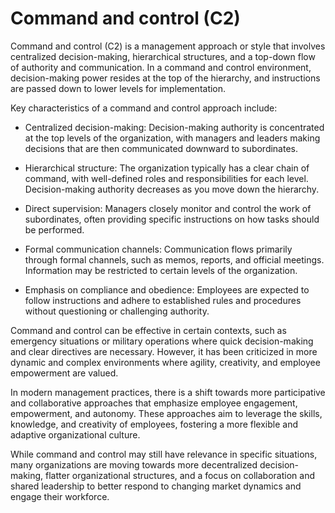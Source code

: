 # Command and control (C2)

Command and control (C2) is a management approach or style that involves centralized decision-making, hierarchical structures, and a top-down flow of authority and communication. In a command and control environment, decision-making power resides at the top of the hierarchy, and instructions are passed down to lower levels for implementation.

Key characteristics of a command and control approach include:

* Centralized decision-making: Decision-making authority is concentrated at the top levels of the organization, with managers and leaders making decisions that are then communicated downward to subordinates.

* Hierarchical structure: The organization typically has a clear chain of command, with well-defined roles and responsibilities for each level. Decision-making authority decreases as you move down the hierarchy.

* Direct supervision: Managers closely monitor and control the work of subordinates, often providing specific instructions on how tasks should be performed.

* Formal communication channels: Communication flows primarily through formal channels, such as memos, reports, and official meetings. Information may be restricted to certain levels of the organization.

* Emphasis on compliance and obedience: Employees are expected to follow instructions and adhere to established rules and procedures without questioning or challenging authority.

Command and control can be effective in certain contexts, such as emergency situations or military operations where quick decision-making and clear directives are necessary. However, it has been criticized in more dynamic and complex environments where agility, creativity, and employee empowerment are valued.

In modern management practices, there is a shift towards more participative and collaborative approaches that emphasize employee engagement, empowerment, and autonomy. These approaches aim to leverage the skills, knowledge, and creativity of employees, fostering a more flexible and adaptive organizational culture.

While command and control may still have relevance in specific situations, many organizations are moving towards more decentralized decision-making, flatter organizational structures, and a focus on collaboration and shared leadership to better respond to changing market dynamics and engage their workforce.